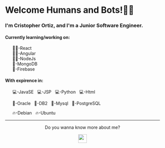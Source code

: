 <h1>Welcome Humans and Bots!🙋‍♂️</h1>
<div>
  <h3>I'm Cristopher Ortiz, and I'm a Junior Software Engineer.</h3>
  <h4>Currently learning/working on:</h4>
  <ul style="list-style-type: none">
    <li>👨‍💻-React</li>
    <li>👨‍💻-Angular</li>
    <li>👨‍💻-NodeJs</li>
    <li>💾-MongoDB</li>
    <li>💾-Firebase</li>
  </ul>
</div>
<div>
  <h4>With expirence in:</h4>
  <ul style="list-style-type: none">
    <li><p>💻-JavaSE &nbsp; 💻-JSP &nbsp; 💻-Python &nbsp; 💻-Html</p></li>
    <li><p>💾-Oracle &nbsp; 💾-DB2 &nbsp; 💾-Mysql &nbsp; 💾-PostgreSQL</p></li>
    <li><p>🔥-Debian &nbsp; 🔥-Ubuntu</p></li>
  </ul>
</div>
<hr />
<div style="text-align: center;">
  <p>Do you wanna know more about me?</p>
  <img
    src="https://www.flaticon.com/svg/vstatic/svg/61/61109.svg?token=exp=1611114674~hmac=982175713c594fe9d5ffb54158b8a492"
    width="28"
    height="28"
  />
</div>

